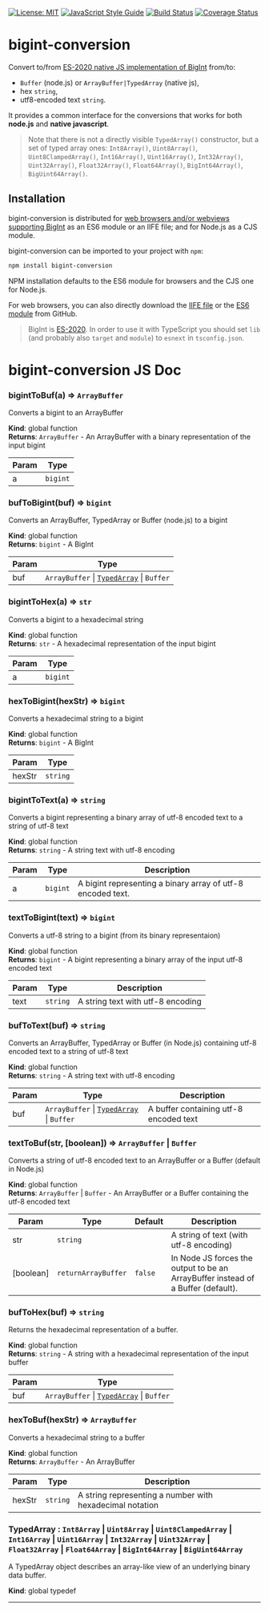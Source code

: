 [![License: MIT](https://img.shields.io/badge/License-MIT-yellow.svg)](https://opensource.org/licenses/MIT)
[![JavaScript Style Guide](https://img.shields.io/badge/code_style-standard-brightgreen.svg)](https://standardjs.com)
[![Build Status](https://travis-ci.org/juanelas/bigint-conversion.svg?branch=master)](https://travis-ci.org/juanelas/bigint-conversion)
[![Coverage Status](https://coveralls.io/repos/github/juanelas/bigint-conversion/badge.svg?branch=master)](https://coveralls.io/github/juanelas/bigint-conversion?branch=master)

# bigint-conversion
Convert to/from [ES-2020 native JS implementation of BigInt](https://tc39.es/ecma262/#sec-bigint-objects) from/to:

- `Buffer` (node.js) or `ArrayBuffer|TypedArray` (native js),
- hex `string`,
- utf8-encoded text `string`.

It provides a common interface for the conversions that works for both **node.js** and **native javascript**.

> Note that there is not a directly visible `TypedArray()` constructor, but a set of typed array ones: `Int8Array()`, `Uint8Array()`, `Uint8ClampedArray()`, `Int16Array()`, `Uint16Array()`, `Int32Array()`, `Uint32Array()`, `Float32Array()`, `Float64Array()`, `BigInt64Array()`, `BigUint64Array()`.

## Installation

bigint-conversion is distributed for [web browsers and/or webviews supporting BigInt](https://developer.mozilla.org/en-US/docs/Web/JavaScript/Reference/Global_Objects/BigInt#Browser_compatibility) as an ES6 module or an IIFE file; and for Node.js as a CJS module.

bigint-conversion can be imported to your project with `npm`:

```bash
npm install bigint-conversion
```

NPM installation defaults to the ES6 module for browsers and the CJS one for Node.js.

For web browsers, you can also directly download the [IIFE file](https://raw.githubusercontent.com/juanelas/bigint-conversion/master/dist/index.browser.bundle.iife.js) or the [ES6 module](https://raw.githubusercontent.com/juanelas/bigint-conversionmaster/dist/index.browser.bundle.mod.js) from GitHub.

> BigInt is [ES-2020](https://tc39.es/ecma262/#sec-bigint-objects). In order to use it with TypeScript you should set `lib` (and probably also `target` and `module`) to `esnext` in `tsconfig.json`.

# bigint-conversion JS Doc

<a name="bigintToBuf"></a>

### bigintToBuf(a) ⇒ <code>ArrayBuffer</code>
Converts a bigint to an ArrayBuffer

**Kind**: global function  
**Returns**: <code>ArrayBuffer</code> - An ArrayBuffer with a binary representation of the input bigint  

| Param | Type |
| --- | --- |
| a | <code>bigint</code> | 

<a name="bufToBigint"></a>

### bufToBigint(buf) ⇒ <code>bigint</code>
Converts an ArrayBuffer, TypedArray or Buffer (node.js) to a bigint

**Kind**: global function  
**Returns**: <code>bigint</code> - A BigInt  

| Param | Type |
| --- | --- |
| buf | <code>ArrayBuffer</code> \| [<code>TypedArray</code>](#TypedArray) \| <code>Buffer</code> | 

<a name="bigintToHex"></a>

### bigintToHex(a) ⇒ <code>str</code>
Converts a bigint to a hexadecimal string

**Kind**: global function  
**Returns**: <code>str</code> - A hexadecimal representation of the input bigint  

| Param | Type |
| --- | --- |
| a | <code>bigint</code> | 

<a name="hexToBigint"></a>

### hexToBigint(hexStr) ⇒ <code>bigint</code>
Converts a hexadecimal string to a bigint

**Kind**: global function  
**Returns**: <code>bigint</code> - A BigInt  

| Param | Type |
| --- | --- |
| hexStr | <code>string</code> | 

<a name="bigintToText"></a>

### bigintToText(a) ⇒ <code>string</code>
Converts a bigint representing a binary array of utf-8 encoded text to a string of utf-8 text

**Kind**: global function  
**Returns**: <code>string</code> - A string text with utf-8 encoding  

| Param | Type | Description |
| --- | --- | --- |
| a | <code>bigint</code> | A bigint representing a binary array of utf-8 encoded text. |

<a name="textToBigint"></a>

### textToBigint(text) ⇒ <code>bigint</code>
Converts a utf-8 string to a bigint (from its binary representaion)

**Kind**: global function  
**Returns**: <code>bigint</code> - A bigint representing a binary array of the input utf-8 encoded text  

| Param | Type | Description |
| --- | --- | --- |
| text | <code>string</code> | A string text with utf-8 encoding |

<a name="bufToText"></a>

### bufToText(buf) ⇒ <code>string</code>
Converts an ArrayBuffer, TypedArray or Buffer (in Node.js) containing utf-8 encoded text to a string of utf-8 text

**Kind**: global function  
**Returns**: <code>string</code> - A string text with utf-8 encoding  

| Param | Type | Description |
| --- | --- | --- |
| buf | <code>ArrayBuffer</code> \| [<code>TypedArray</code>](#TypedArray) \| <code>Buffer</code> | A buffer containing utf-8 encoded text |

<a name="textToBuf"></a>

### textToBuf(str, [boolean]) ⇒ <code>ArrayBuffer</code> \| <code>Buffer</code>
Converts a string of utf-8 encoded text to an ArrayBuffer or a Buffer (default in Node.js)

**Kind**: global function  
**Returns**: <code>ArrayBuffer</code> \| <code>Buffer</code> - An ArrayBuffer or a Buffer containing the utf-8 encoded text  

| Param | Type | Default | Description |
| --- | --- | --- | --- |
| str | <code>string</code> |  | A string of text (with utf-8 encoding) |
| [boolean] | <code>returnArrayBuffer</code> | <code>false</code> | In Node JS forces the output to be an ArrayBuffer instead of a Buffer (default). |

<a name="bufToHex"></a>

### bufToHex(buf) ⇒ <code>string</code>
Returns the hexadecimal representation of a buffer.

**Kind**: global function  
**Returns**: <code>string</code> - A string with a hexadecimal representation of the input buffer  

| Param | Type |
| --- | --- |
| buf | <code>ArrayBuffer</code> \| [<code>TypedArray</code>](#TypedArray) \| <code>Buffer</code> | 

<a name="hexToBuf"></a>

### hexToBuf(hexStr) ⇒ <code>ArrayBuffer</code>
Converts a hexadecimal string to a buffer

**Kind**: global function  
**Returns**: <code>ArrayBuffer</code> - An ArrayBuffer  

| Param | Type | Description |
| --- | --- | --- |
| hexStr | <code>string</code> | A string representing a number with hexadecimal notation |

<a name="TypedArray"></a>

### TypedArray : <code>Int8Array</code> \| <code>Uint8Array</code> \| <code>Uint8ClampedArray</code> \| <code>Int16Array</code> \| <code>Uint16Array</code> \| <code>Int32Array</code> \| <code>Uint32Array</code> \| <code>Float32Array</code> \| <code>Float64Array</code> \| <code>BigInt64Array</code> \| <code>BigUint64Array</code>
A TypedArray object describes an array-like view of an underlying binary data buffer.

**Kind**: global typedef  

* * *